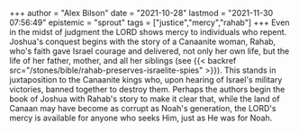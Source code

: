 +++
author = "Alex Bilson"
date = "2021-10-28"
lastmod = "2021-11-30 07:56:49"
epistemic = "sprout"
tags = ["justice","mercy","rahab"]
+++
Even in the midst of judgment the LORD shows mercy to individuals who repent. Joshua's conquest begins with the story of a Canaanite woman, Rahab, who's faith gave Israel courage and delivered, not only her own life, but the life of her father, mother, and all her siblings (see {{< backref src="/stones/bible/rahab-preserves-israelite-spies" >}}). This stands in juxtaposition to the Canaanite kings who, upon hearing of Israel's military victories, banned together to destroy them. Perhaps the authors begin the book of Joshua with Rahab's story to make it clear that, while the land of Canaan may have become as corrupt as Noah's generation, the LORD's mercy is available for anyone who seeks Him, just as He was for Noah.
